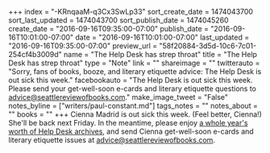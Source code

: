 +++
index = "-KRnqaaM-q3Cx3SwLp33"
sort_create_date = 1474043700
sort_last_updated = 1474043700
sort_publish_date = 1474045260
create_date = "2016-09-16T09:35:00-07:00"
publish_date = "2016-09-16T10:01:00-07:00"
date = "2016-09-16T10:01:00-07:00"
last_updated = "2016-09-16T09:35:00-07:00"
preview_url = "58f20884-3d5d-10c6-7c01-254cf4b3009d"
name = "The Help Desk has strep throat"
title = "The Help Desk has strep throat"
type = "Note"
link = ""
shareimage = ""
twitterauto = "Sorry, fans of books, booze, and literary etiquette advice: The Help Desk is out sick this week."
facebookauto = "The Help Desk is out sick this week. Please send your get-well-soon e-cards and literary etiquette questions to advice@seattlereviewofbooks.com."
make_image_tweet = "False"
notes_byline = ["writers/paul-constant.md"]
tags_notes = ""
notes_about = ""
books = ""
+++
Cienna Madrid is out sick this week. (Feel better, Cienna!) She'll be back next Friday. In the meantime, please enjoy [a whole year's worth of Help Desk archives](http://www.seattlereviewofbooks.com/tags/the-help-desk/), and send Cienna get-well-soon e-cards and literary etiquette issues at advice@seattlereviewofbooks.com.